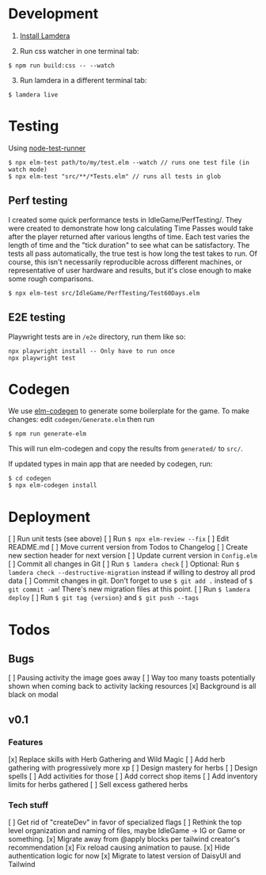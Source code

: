 # Development

1. [Install Lamdera](https://lamdera.com/start)

2. Run css watcher in one terminal tab:
```
$ npm run build:css -- --watch
```

3. Run lamdera in a different terminal tab:
```
$ lamdera live
```

# Testing

Using [node-test-runner](https://github.com/rtfeldman/node-test-runner)

```
$ npx elm-test path/to/my/test.elm --watch // runs one test file (in watch mode)
$ npx elm-test "src/**/*Tests.elm" // runs all tests in glob
```

## Perf testing
I created some quick performance tests in IdleGame/PerfTesting/. They were created to demonstrate how long calculating Time Passes would take after the player returned after various lengths of time. Each test varies the length of time and the "tick duration" to see what can be satisfactory. The tests all pass automatically, the true test is how long the test takes to run. Of course, this isn't necessarily reproducible across different machines, or representative of user hardware and results, but it's close enough to make some rough comparisons.

```
$ npx elm-test src/IdleGame/PerfTesting/Test60Days.elm
```

## E2E testing
Playwright tests are in `/e2e` directory, run them like so:

```
npx playwright install -- Only have to run once
npx playwright test
```

# Codegen

We use [elm-codegen](https://github.com/mdgriffith/elm-codegen) to generate some boilerplate for the game.
To make changes: edit `codegen/Generate.elm` then run

```
$ npm run generate-elm
```

This will run elm-codegen and copy the results from `generated/` to `src/`.

If updated types in main app that are needed by codegen, run:

```
$ cd codegen
$ npx elm-codegen install
```


# Deployment
[ ] Run unit tests (see above)
[ ] Run `$ npx elm-review --fix`
[ ] Edit README.md
  [ ] Move current version from Todos to Changelog
  [ ] Create new section header for next version
[ ] Update current version in `Config.elm`
[ ] Commit all changes in Git
[ ] Run `$ lamdera check`
  [ ] Optional: Run `$ lamdera check --destructive-migration` instead if willing to destroy all prod data
[ ] Commit changes in git. Don't forget to use `$ git add .` instead of `$ git commit -am`! There's new migration files at this point.
[ ] Run `$ lamdera deploy`
[ ] Run `$ git tag {version}` and `$ git push --tags`

# Todos

## Bugs
[ ] Pausing activity the image goes away
[ ] Way too many toasts potentially shown when coming back to activity lacking resources
[x] Background is all black on modal

## v0.1

### Features
[x] Replace skills with Herb Gathering and Wild Magic
[ ] Add herb gathering with progressively more xp
[ ] Design mastery for herbs
[ ] Design spells
[ ] Add activities for those
[ ] Add correct shop items
[ ] Add inventory limits for herbs gathered
[ ] Sell excess gathered herbs

### Tech stuff
[ ] Get rid of "createDev" in favor of specialized flags
[ ] Rethink the top level organization and naming of files, maybe IdleGame -> IG or Game or something.
[x] Migrate away from @apply blocks per tailwind creator's recommendation
[x] Fix reload causing animation to pause.
[x] Hide authentication logic for now
[x] Migrate to latest version of DaisyUI and Tailwind